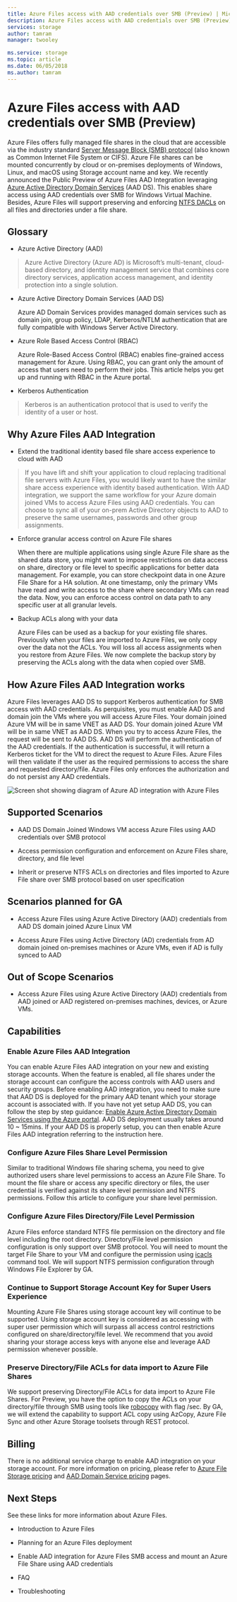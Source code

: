 ```yaml
---
title: Azure Files access with AAD credentials over SMB (Preview) | Microsoft Docs
description: Azure Files access with AAD credentials over SMB (Preview)
services: storage
author: tamram
manager: twooley

ms.service: storage
ms.topic: article
ms.date: 06/05/2018
ms.author: tamram
---
```


# Azure Files access with AAD credentials over SMB (Preview)

Azure Files offers fully managed file shares in the cloud that are accessible via the industry standard [Server Message Block (SMB) protocol](https://msdn.microsoft.com/library/windows/desktop/aa365233.aspx) (also known as Common Internet File System or CIFS). Azure File shares can be mounted
concurrently by cloud or on-premises deployments of Windows, Linux, and macOS using Storage account name and key. We recently announced the Public Preview of
Azure Files AAD Integration leveraging [Azure Active Directory Domain Services](https://docs.microsoft.com/azure/active-directory-domain-services/active-directory-ds-overview)
(AAD DS). This enables share access using AAD credentials over SMB for Windows Virtual Machine. Besides, Azure Files will support preserving and enforcing
[NTFS DACLs](https://technet.microsoft.com/library/2006.01.howitworksntfs.aspx) on all files and directories under a file share.

## Glossary 

-   Azure Active Directory (AAD)

>   Azure Active Directory (Azure AD) is Microsoft’s multi-tenant, cloud-based
>   directory, and identity management service that combines core directory
>   services, application access management, and identity protection into a
>   single solution.

-   Azure Active Directory Domain Services (AAD DS)

    Azure AD Domain Services provides managed domain services such as domain
    join, group policy, LDAP, Kerberos/NTLM authentication that are fully
    compatible with Windows Server Active Directory.

-   Azure Role Based Access Control (RBAC)

    Azure Role-Based Access Control (RBAC) enables fine-grained access
    management for Azure. Using RBAC, you can grant only the amount of access
    that users need to perform their jobs. This article helps you get up and
    running with RBAC in the Azure portal.

-   Kerberos Authentication

>   Kerberos is an authentication protocol that is used to verify the identity
>   of a user or host.

## Why Azure Files AAD Integration

-   Extend the traditional identity based file share access experience to cloud
    with AAD

>   If you have lift and shift your application to cloud replacing traditional
>   file servers with Azure Files, you would likely want to have the similar
>   share access experience with identity based authentication. With AAD
>   integration, we support the same workflow for your Azure domain joined VMs
>   to access Azure Files using AAD credentials. You can choose to sync all of
>   your on-prem Active Directory objects to AAD to preserve the same usernames,
>   passwords and other group assignments.

-   Enforce granular access control on Azure File shares

    When there are multiple applications using single Azure File share as the
    shared data store, you might want to impose restrictions on data access on
    share, directory or file level to specific applications for better data
    management. For example, you can store checkpoint data in one Azure File
    Share for a HA solution. At one timestamp, only the primary VMs have read
    and write access to the share where secondary VMs can read the data. Now,
    you can enforce access control on data path to any specific user at all
    granular levels.

-   Backup ACLs along with your data

    Azure Files can be used as a backup for your existing file shares.
    Previously when your files are imported to Azure Files, we only copy over
    the data not the ACLs. You will loss all access assignments when you restore
    from Azure Files. We now complete the backup story by preserving the ACLs
    along with the data when copied over SMB.

## How Azure Files AAD Integration works

Azure Files leverages AAD DS to support Kerberos authentication for SMB access with AAD credentials. As perquisites, you must enable AAD DS and domain join the
VMs where you will access Azure Files. Your domain joined Azure VM will be in same VNET as AAD DS. Your domain joined Azure VM will be in same VNET as AAD DS.
When you try to access Azure Files, the request will be sent to AAD DS. AAD DS will perform the authentication of the AAD credentials. If the authentication is
successful, it will return a Kerberos ticket for the VM to direct the request to Azure Files. Azure Files will then validate if the user as the required
permissions to access the share and requested directory/file. Azure Files only enforces the authorization and do not persist any AAD credentials.

![Screen shot showing diagram of Azure AD integration with Azure Files](media/storage-files-aad-overview/files-aad-overview.png)

## Supported Scenarios 

-   AAD DS Domain Joined Windows VM access Azure Files using AAD credentials over SMB protocol

-   Access permission configuration and enforcement on Azure Files share, directory, and file level

-   Inherit or preserve NTFS ACLs on directories and files imported to Azure File share over SMB protocol based on user specification

## Scenarios planned for GA

-   Access Azure Files using Azure Active Directory (AAD) credentials from AAD
    DS domain joined Azure Linux VM

-   Access Azure Files using Active Directory (AD) credentials from AD domain
    joined on-premises machines or Azure VMs, even if AD is fully synced to AAD

## Out of Scope Scenarios

-   Access Azure Files using Azure Active Directory (AAD) credentials from AAD
    joined or AAD registered on-premises machines, devices, or Azure VMs.

## Capabilities 

### Enable Azure Files AAD Integration

You can enable Azure Files AAD integration on your new and existing storage accounts. When the feature is enabled, all file shares under the storage account
can configure the access controls with AAD users and security groups. Before enabling AAD integration, you need to make sure that AAD DS is deployed for the
primary AAD tenant which your storage account is associated with. If you have not yet setup AAD DS, you can follow the step by step guidance: [Enable Azure
Active Directory Domain Services using the Azure portal](https://docs.microsoft.com/azure/active-directory-domain-services/active-directory-ds-getting-started).
AAD DS deployment usually takes around 10 \~ 15mins. If your AAD DS is properly setup, you can then enable Azure Files AAD integration referring to the instruction here.

### Configure Azure Files Share Level Permission

Similar to traditional Windows file sharing schema, you need to give authorized users share level permissions to access an Azure File Share. To mount the file
share or access any specific directory or files, the user credential is verified against its share level permission and NTFS permissions. Follow this article to configure your share level permission.

### Configure Azure Files Directory/File Level Permission

Azure Files enforce standard NTFS file permission on the directory and file level including the root directory. Directory/File level permission
configuration is only support over SMB protocol. You will need to mount the target File Share to your VM and configure the permission using
[icacls](https://docs.microsoft.com/windows-server/administration/windows-commands/icacls) command tool. We will support NTFS permission configuration through Windows File Explorer by GA.

### Continue to Support Storage Account Key for Super Users Experience 

Mounting Azure File Shares using storage account key will continue to be supported. Using storage account key is considered as accessing with super user
permission which will surpass all access control restrictions configured on share/directory/file level. We recommend that you avoid sharing your storage
access keys with anyone else and leverage AAD permission whenever possible.

### Preserve Directory/File ACLs for data import to Azure File Shares

We support preserving Directory/File ACLs for data import to Azure File Shares. For Preview, you have the option to copy the ACLs on your directory/file through
SMB using tools like [robocopy](https://docs.microsoft.com/windows-server/administration/windows-commands/robocopy)
with flag /sec. By GA, we will extend the capability to support ACL copy using AzCopy, Azure File Sync and other Azure Storage toolsets through REST protocol.

## Billing

There is no additional service charge to enable AAD integration on your storage account. For more information on pricing, please refer to [Azure File Storage pricing](https://azure.microsoft.com/pricing/details/storage/files/) and [AAD Domain Service pricing](https://azure.microsoft.com/pricing/details/active-directory-ds/) pages.

## Next Steps

See these links for more information about Azure Files.

-   Introduction to Azure Files

-   Planning for an Azure Files deployment

-   Enable AAD integration for Azure Files SMB access and mount an Azure File
    Share using AAD credentials

-   FAQ

-   Troubleshooting
